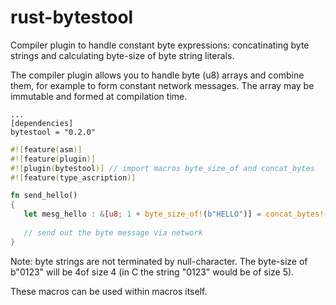 # rust-bytestool
Compiler plugin to handle constant byte expressions: concatinating byte strings and calculating byte-size of byte string literals.

The compiler plugin allows you to handle byte (u8) arrays and combine them, for example to form constant network messages. The array may be immutable and formed at compilation time.

```init
...
[dependencies]
bytestool = "0.2.0"
```

```rust
#![feature(asm)]
#![feature(plugin)]
#![plugin(bytestool)] // import macros byte_size_of and concat_bytes
#![feature(type_ascription)]

fn send_hello()
{
   let mesg_hello : &[u8; 1 + byte_size_of!(b"HELLO")] = concat_bytes!(b"HELLO", [23u8]);
   
   // send out the byte message via network
}
```

Note: byte strings are not terminated by null-character. The byte-size of b"0123" will be 4of size 4  (in C the string "0123" would be of size 5).

These macros can be used within macros itself.
